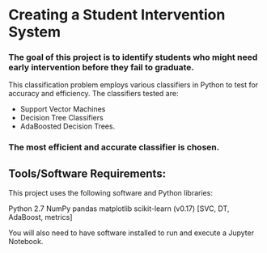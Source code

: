 # Creating a Student Intervention System

### The goal of this project is to identify students who might need early intervention before they fail to graduate. 
This classification problem employs various classifiers in Python to test for accuracy and efficiency. The classifiers 
tested are:

+ Support Vector Machines
+ Decision Tree Classifiers
+ AdaBoosted Decision Trees.

### The most efficient and accurate classifier is chosen.

## Tools/Software Requirements:
This project uses the following software and Python libraries:

Python 2.7
NumPy
pandas
matplotlib
scikit-learn (v0.17) [SVC, DT, AdaBoost, metrics]

You will also need to have software installed to run and execute a Jupyter Notebook.
